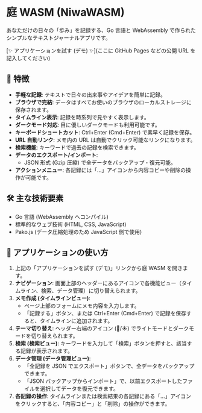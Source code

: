 # 庭 WASM (NiwaWASM)

あなただけの日々の「歩み」を記録する、Go 言語と WebAssembly で作られたシンプルなテキストジャーナルアプリです。

[✨ アプリケーションを試す (デモ) ✨](ここに GitHub Pages などの公開 URL を記入してください)

## 🌟 特徴

- **手軽な記録**: テキストで日々の出来事やアイデアを簡単に記録。
- **ブラウザで完結**: データはすべてお使いのブラウザのローカルストレージに保存されます。
- **タイムライン表示**: 記録を時系列で見やすく表示します。
- **ダークモード対応**: 目に優しいダークモードも利用可能です。
- **キーボードショートカット**: Ctrl+Enter (Cmd+Enter) で素早く記録を保存。
- **URL 自動リンク**: メモ内の URL は自動でクリック可能なリンクになります。
- **検索機能**: キーワードで過去の記録を検索できます。
- **データのエクスポート/インポート**:
  - JSON 形式 (Gzip 圧縮) で全データをバックアップ・復元可能。
- **アクションメニュー**: 各記録には「...」アイコンから内容コピーや削除の操作が可能です。

## 🛠️ 主な技術要素

- Go 言語 (WebAssembly へコンパイル)
- 標準的なウェブ技術 (HTML, CSS, JavaScript)
- Pako.js (データ圧縮処理のため JavaScript 側で使用)

## 📖 アプリケーションの使い方

1.  上記の「アプリケーションを試す (デモ)」リンクから庭 WASM を開きます。
2.  **ナビゲーション**: 画面上部のヘッダーにあるアイコンで各機能ビュー（タイムライン、検索、データ管理）に切り替えられます。
3.  **メモ作成 (タイムラインビュー)**:
    - ページ上部のフォームにメモ内容を入力します。
    - 「記録する」ボタン、または Ctrl+Enter (Cmd+Enter) で記録を保存すると、タイムラインに追加されます。
4.  **テーマ切り替え**: ヘッダー右端のアイコン (🌙/☀️) でライトモードとダークモードを切り替えられます。
5.  **検索 (検索ビュー)**: キーワードを入力して「検索」ボタンを押すと、該当する記録が表示されます。
6.  **データ管理 (データ管理ビュー)**:
    - 「全記録を JSON でエクスポート」ボタンで、全データをバックアップできます。
    - 「JSON バックアップからインポート」で、以前エクスポートしたファイルを選択してデータを復元できます。
7.  **各記録の操作**: タイムラインまたは検索結果の各記録にある「...」アイコンをクリックすると、「内容コピー」と「削除」の操作ができます。
